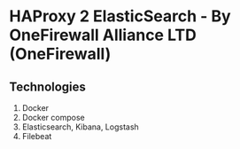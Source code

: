 # HAProxy 2 ElasticSearch - By OneFirewall Alliance LTD (OneFirewall)

## Technologies
1. Docker
2. Docker compose
3. Elasticsearch, Kibana, Logstash
4. Filebeat

